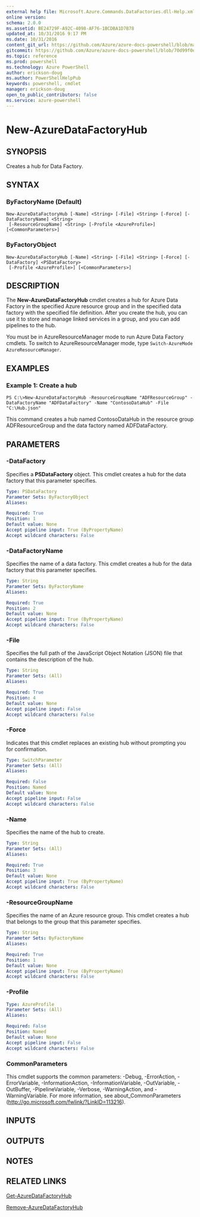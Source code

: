 ```yaml
---
external help file: Microsoft.Azure.Commands.DataFactories.dll-Help.xml
online version: 
schema: 2.0.0
ms.assetid: BE24729F-A92C-4098-AF76-1BCDBA1D7B78
updated_at: 10/31/2016 9:17 PM
ms.date: 10/31/2016
content_git_url: https://github.com/Azure/azure-docs-powershell/blob/master/azureps-cmdlets-docs/ResourceManager/AzureRM.DataFactories/v0.9.8/New-AzureDataFactoryHub.md
gitcommit: https://github.com/Azure/azure-docs-powershell/blob/70d99f0e924efe152eb73454f7898f92d5a5db64/azureps-cmdlets-docs/ResourceManager/AzureRM.DataFactories/v0.9.8/New-AzureDataFactoryHub.md
ms.topic: reference
ms.prod: powershell
ms.technology: Azure PowerShell
author: erickson-doug
ms.author: PowerShellHelpPub
keywords: powershell, cmdlet
manager: erickson-doug
open_to_public_contributors: false
ms.service: azure-powershell
---
```


# New-AzureDataFactoryHub

## SYNOPSIS
Creates a hub for Data Factory.

## SYNTAX

### ByFactoryName (Default)
```
New-AzureDataFactoryHub [-Name] <String> [-File] <String> [-Force] [-DataFactoryName] <String>
 [-ResourceGroupName] <String> [-Profile <AzureProfile>] [<CommonParameters>]
```

### ByFactoryObject
```
New-AzureDataFactoryHub [-Name] <String> [-File] <String> [-Force] [-DataFactory] <PSDataFactory>
 [-Profile <AzureProfile>] [<CommonParameters>]
```

## DESCRIPTION
The **New-AzureDataFactoryHub** cmdlet creates a hub for Azure Data Factory in the specified Azure resource group and in the specified data factory with the specified file definition.
After you create the hub, you can use it to store and manage linked services in a group, and you can add pipelines to the hub.

You must be in AzureResourceManager mode to run Azure Data Factory cmdlets.
To switch to AzureResourceManager mode, type `Switch-AzureMode AzureResourceManager`.

## EXAMPLES

### Example 1: Create a hub
```
PS C:\>New-AzureDataFactoryHub -ResourceGroupName "ADFResourceGroup" -DataFactoryName "ADFDataFactory" -Name "ContosoDataHub" -File "C:\Hub.json"
```

This command creates a hub named ContosoDataHub in the resource group ADFResourceGroup and the data factory named ADFDataFactory.

## PARAMETERS

### -DataFactory
Specifies a **PSDataFactory** object.
This cmdlet creates a hub for the data factory that this parameter specifies.

```yaml
Type: PSDataFactory
Parameter Sets: ByFactoryObject
Aliases: 

Required: True
Position: 1
Default value: None
Accept pipeline input: True (ByPropertyName)
Accept wildcard characters: False
```

### -DataFactoryName
Specifies the name of a data factory.
This cmdlet creates a hub for the data factory that this parameter specifies.

```yaml
Type: String
Parameter Sets: ByFactoryName
Aliases: 

Required: True
Position: 2
Default value: None
Accept pipeline input: True (ByPropertyName)
Accept wildcard characters: False
```

### -File
Specifies the full path of the JavaScript Object Notation (JSON) file that contains the description of the hub.

```yaml
Type: String
Parameter Sets: (All)
Aliases: 

Required: True
Position: 4
Default value: None
Accept pipeline input: False
Accept wildcard characters: False
```

### -Force
Indicates that this cmdlet replaces an existing hub without prompting you for confirmation.

```yaml
Type: SwitchParameter
Parameter Sets: (All)
Aliases: 

Required: False
Position: Named
Default value: None
Accept pipeline input: False
Accept wildcard characters: False
```

### -Name
Specifies the name of the hub to create.

```yaml
Type: String
Parameter Sets: (All)
Aliases: 

Required: True
Position: 3
Default value: None
Accept pipeline input: True (ByPropertyName)
Accept wildcard characters: False
```

### -ResourceGroupName
Specifies the name of an Azure resource group.
This cmdlet creates a hub that belongs to the group that this parameter specifies.

```yaml
Type: String
Parameter Sets: ByFactoryName
Aliases: 

Required: True
Position: 1
Default value: None
Accept pipeline input: True (ByPropertyName)
Accept wildcard characters: False
```

### -Profile

```yaml
Type: AzureProfile
Parameter Sets: (All)
Aliases: 

Required: False
Position: Named
Default value: None
Accept pipeline input: False
Accept wildcard characters: False
```

### CommonParameters
This cmdlet supports the common parameters: -Debug, -ErrorAction, -ErrorVariable, -InformationAction, -InformationVariable, -OutVariable, -OutBuffer, -PipelineVariable, -Verbose, -WarningAction, and -WarningVariable. For more information, see about_CommonParameters (http://go.microsoft.com/fwlink/?LinkID=113216).

## INPUTS

## OUTPUTS

## NOTES

## RELATED LINKS

[Get-AzureDataFactoryHub](xref:ResourceManager/AzureRM.DataFactories/v0.9.8/Get-AzureDataFactoryHub.md)

[Remove-AzureDataFactoryHub](xref:ResourceManager/AzureRM.DataFactories/v0.9.8/Remove-AzureDataFactoryHub.md)



